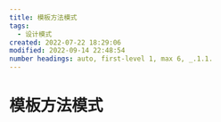 ```yaml
---
title: 模板方法模式
tags: 
  - 设计模式
created: 2022-07-22 18:29:06
modified: 2022-09-14 22:48:54
number headings: auto, first-level 1, max 6, _.1.1.
---
```


# 模板方法模式

